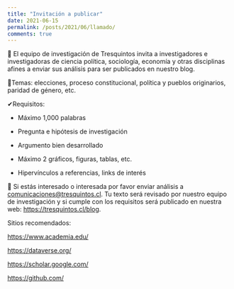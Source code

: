 ```yaml
---
title: "Invitación a publicar"
date: 2021-06-15
permalink: /posts/2021/06/llamado/
comments: true
---
```


📢 El equipo de investigación de Tresquintos invita a investigadores e investigadoras de ciencia política, sociología, economía y otras disciplinas afines a enviar sus análisis para ser publicados en nuestro blog. 


📝Temas: elecciones, proceso constitucional, política y pueblos originarios, paridad de género, etc. 


✔Requisitos:

  -	Máximo 1,000 palabras 

  -	Pregunta e hipótesis de investigación 

  -	Argumento bien desarrollado 

  -	Máximo 2 gráficos, figuras, tablas, etc. 

  -	Hipervínculos a referencias, links de interés 


🤖 Si estás interesado o interesada por favor enviar análisis a comunicaciones@tresquintos.cl. Tu texto será revisado por nuestro equipo de investigación y si cumple con los requisitos será publicado en nuestra web: https://tresquintos.cl/blog.  



Sitios recomendados: 

https://www.academia.edu/ 

https://dataverse.org/

https://scholar.google.com/ 

https://github.com/
